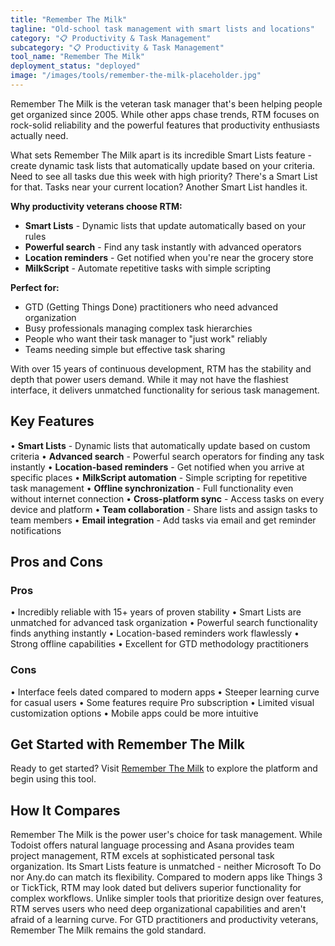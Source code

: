 ```yaml
---
title: "Remember The Milk"
tagline: "Old-school task management with smart lists and locations"
category: "📋 Productivity & Task Management"
subcategory: "📋 Productivity & Task Management"
tool_name: "Remember The Milk"
deployment_status: "deployed"
image: "/images/tools/remember-the-milk-placeholder.jpg"
---
```

Remember The Milk is the veteran task manager that's been helping people get organized since 2005. While other apps chase trends, RTM focuses on rock-solid reliability and the powerful features that productivity enthusiasts actually need.

What sets Remember The Milk apart is its incredible Smart Lists feature - create dynamic task lists that automatically update based on your criteria. Need to see all tasks due this week with high priority? There's a Smart List for that. Tasks near your current location? Another Smart List handles it.

**Why productivity veterans choose RTM:**
- **Smart Lists** - Dynamic lists that update automatically based on your rules
- **Powerful search** - Find any task instantly with advanced operators
- **Location reminders** - Get notified when you're near the grocery store
- **MilkScript** - Automate repetitive tasks with simple scripting

**Perfect for:**
- GTD (Getting Things Done) practitioners who need advanced organization
- Busy professionals managing complex task hierarchies
- People who want their task manager to "just work" reliably
- Teams needing simple but effective task sharing

With over 15 years of continuous development, RTM has the stability and depth that power users demand. While it may not have the flashiest interface, it delivers unmatched functionality for serious task management.

## Key Features

• **Smart Lists** - Dynamic lists that automatically update based on custom criteria
• **Advanced search** - Powerful search operators for finding any task instantly
• **Location-based reminders** - Get notified when you arrive at specific places
• **MilkScript automation** - Simple scripting for repetitive task management
• **Offline synchronization** - Full functionality even without internet connection
• **Cross-platform sync** - Access tasks on every device and platform
• **Team collaboration** - Share lists and assign tasks to team members
• **Email integration** - Add tasks via email and get reminder notifications

## Pros and Cons

### Pros
• Incredibly reliable with 15+ years of proven stability
• Smart Lists are unmatched for advanced task organization
• Powerful search functionality finds anything instantly
• Location-based reminders work flawlessly
• Strong offline capabilities
• Excellent for GTD methodology practitioners

### Cons
• Interface feels dated compared to modern apps
• Steeper learning curve for casual users
• Some features require Pro subscription
• Limited visual customization options
• Mobile apps could be more intuitive

## Get Started with Remember The Milk

Ready to get started? Visit [Remember The Milk](https://www.rememberthemilk.com) to explore the platform and begin using this tool.

## How It Compares

Remember The Milk is the power user's choice for task management. While Todoist offers natural language processing and Asana provides team project management, RTM excels at sophisticated personal task organization. Its Smart Lists feature is unmatched - neither Microsoft To Do nor Any.do can match its flexibility. Compared to modern apps like Things 3 or TickTick, RTM may look dated but delivers superior functionality for complex workflows. Unlike simpler tools that prioritize design over features, RTM serves users who need deep organizational capabilities and aren't afraid of a learning curve. For GTD practitioners and productivity veterans, Remember The Milk remains the gold standard.